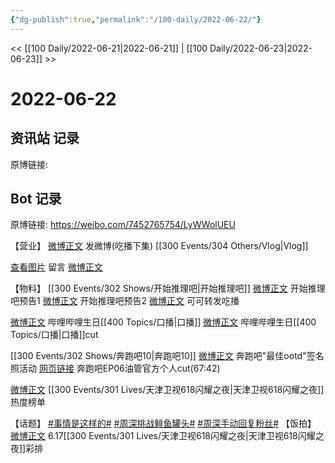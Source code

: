 ```yaml
---
{"dg-publish":true,"permalink":"/100-daily/2022-06-22/"}
---
```



<< [[100 Daily/2022-06-21\|2022-06-21]] | [[100 Daily/2022-06-23\|2022-06-23]] >>

# 2022-06-22

## 资讯站 记录

原博链接:

## Bot 记录

原博链接: https://weibo.com/7452765754/LyWWolUEU

【营业】
[微博正文](https://m.weibo.cn/1736988591/4783252982465861) 发微博(吃播下集) [[300 Events/304 Others/Vlog\|Vlog]]

[查看图片](https://wx1.sinaimg.cn/large/0088n2Pggy1h3hf566pjkj30yi0flgmj.jpg) 留言 [微博正文](https://m.weibo.cn/1736988591/4782042494272661)

【物料】
[[300 Events/302 Shows/开始推理吧\|开始推理吧]]
[微博正文](https://m.weibo.cn/2162247381/4783099332265000) 开始推理吧预告1
[微博正文](https://m.weibo.cn/2162247381/4783099780531972) 开始推理吧预告2
[微博正文](https://m.weibo.cn/7736960489/4783271713706905) 可可转发吃播

[微博正文](https://m.weibo.cn/5245903632/4783121415536818) 哔哩哔哩生日[[400 Topics/口播\|口播]]
[微博正文](https://m.weibo.cn/6466290670/4783158677211533) 哔哩哔哩生日[[400 Topics/口播\|口播]]cut

[[300 Events/302 Shows/奔跑吧10\|奔跑吧10]]
[微博正文](https://m.weibo.cn/5242381821/4783123172955007) 奔跑吧"最佳ootd"签名照活动
[网页链接](https://weibo.cn/sinaurl?u=https%3A%2F%2Fyoutu.be%2FWUavMNJONqg) 奔跑吧EP06油管官方个人cut(67:42)

[微博正文](https://m.weibo.cn/3960037780/4782466428569238) [[300 Events/301 Lives/天津卫视618闪耀之夜\|天津卫视618闪耀之夜]]热度榜单

【话题】
[#事情是这样的#](https://s.weibo.com/weibo?q=%23%E4%BA%8B%E6%83%85%E6%98%AF%E8%BF%99%E6%A0%B7%E7%9A%84%23)
[#周深挑战鲱鱼罐头#](https://s.weibo.com/weibo?q=%23%E5%91%A8%E6%B7%B1%E6%8C%91%E6%88%98%E9%B2%B1%E9%B1%BC%E7%BD%90%E5%A4%B4%23)
[#周深手动回复粉丝#](https://s.weibo.com/weibo?q=%23%E5%91%A8%E6%B7%B1%E6%89%8B%E5%8A%A8%E5%9B%9E%E5%A4%8D%E7%B2%89%E4%B8%9D%23)
【饭拍】
[微博正文](https://m.weibo.cn/5122158435/4782965492286285) 6.17[[300 Events/301 Lives/天津卫视618闪耀之夜\|天津卫视618闪耀之夜]]彩排

